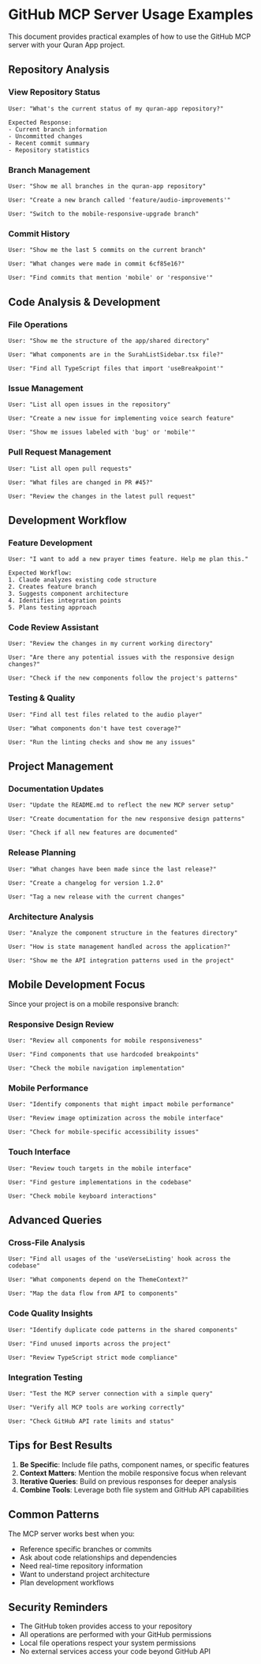 # GitHub MCP Server Usage Examples

This document provides practical examples of how to use the GitHub MCP server with your Quran App project.

## Repository Analysis

### View Repository Status

```
User: "What's the current status of my quran-app repository?"

Expected Response:
- Current branch information
- Uncommitted changes
- Recent commit summary
- Repository statistics
```

### Branch Management

```
User: "Show me all branches in the quran-app repository"

User: "Create a new branch called 'feature/audio-improvements'"

User: "Switch to the mobile-responsive-upgrade branch"
```

### Commit History

```
User: "Show me the last 5 commits on the current branch"

User: "What changes were made in commit 6cf85e16?"

User: "Find commits that mention 'mobile' or 'responsive'"
```

## Code Analysis & Development

### File Operations

```
User: "Show me the structure of the app/shared directory"

User: "What components are in the SurahListSidebar.tsx file?"

User: "Find all TypeScript files that import 'useBreakpoint'"
```

### Issue Management

```
User: "List all open issues in the repository"

User: "Create a new issue for implementing voice search feature"

User: "Show me issues labeled with 'bug' or 'mobile'"
```

### Pull Request Management

```
User: "List all open pull requests"

User: "What files are changed in PR #45?"

User: "Review the changes in the latest pull request"
```

## Development Workflow

### Feature Development

```
User: "I want to add a new prayer times feature. Help me plan this."

Expected Workflow:
1. Claude analyzes existing code structure
2. Creates feature branch
3. Suggests component architecture
4. Identifies integration points
5. Plans testing approach
```

### Code Review Assistant

```
User: "Review the changes in my current working directory"

User: "Are there any potential issues with the responsive design changes?"

User: "Check if the new components follow the project's patterns"
```

### Testing & Quality

```
User: "Find all test files related to the audio player"

User: "What components don't have test coverage?"

User: "Run the linting checks and show me any issues"
```

## Project Management

### Documentation Updates

```
User: "Update the README.md to reflect the new MCP server setup"

User: "Create documentation for the new responsive design patterns"

User: "Check if all new features are documented"
```

### Release Planning

```
User: "What changes have been made since the last release?"

User: "Create a changelog for version 1.2.0"

User: "Tag a new release with the current changes"
```

### Architecture Analysis

```
User: "Analyze the component structure in the features directory"

User: "How is state management handled across the application?"

User: "Show me the API integration patterns used in the project"
```

## Mobile Development Focus

Since your project is on a mobile responsive branch:

### Responsive Design Review

```
User: "Review all components for mobile responsiveness"

User: "Find components that use hardcoded breakpoints"

User: "Check the mobile navigation implementation"
```

### Mobile Performance

```
User: "Identify components that might impact mobile performance"

User: "Review image optimization across the mobile interface"

User: "Check for mobile-specific accessibility issues"
```

### Touch Interface

```
User: "Review touch targets in the mobile interface"

User: "Find gesture implementations in the codebase"

User: "Check mobile keyboard interactions"
```

## Advanced Queries

### Cross-File Analysis

```
User: "Find all usages of the 'useVerseListing' hook across the codebase"

User: "What components depend on the ThemeContext?"

User: "Map the data flow from API to components"
```

### Code Quality Insights

```
User: "Identify duplicate code patterns in the shared components"

User: "Find unused imports across the project"

User: "Review TypeScript strict mode compliance"
```

### Integration Testing

```
User: "Test the MCP server connection with a simple query"

User: "Verify all MCP tools are working correctly"

User: "Check GitHub API rate limits and status"
```

## Tips for Best Results

1. **Be Specific**: Include file paths, component names, or specific features
2. **Context Matters**: Mention the mobile responsive focus when relevant
3. **Iterative Queries**: Build on previous responses for deeper analysis
4. **Combine Tools**: Leverage both file system and GitHub API capabilities

## Common Patterns

The MCP server works best when you:

- Reference specific branches or commits
- Ask about code relationships and dependencies
- Need real-time repository information
- Want to understand project architecture
- Plan development workflows

## Security Reminders

- The GitHub token provides access to your repository
- All operations are performed with your GitHub permissions
- Local file operations respect your system permissions
- No external services access your code beyond GitHub API
